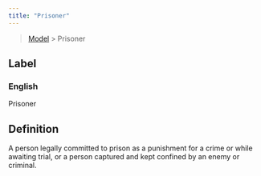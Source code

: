 ```yaml
---
title: "Prisoner"
---
```


> [Model](./../) > Prisoner

## Label

### English
Prisoner


## Definition
A person legally committed to prison as a punishment for a crime or while awaiting trial, or a person captured and kept confined by an enemy or criminal. 


    
